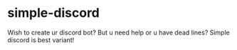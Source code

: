 # simple-discord
Wish to create ur discord bot? But u need help or u have dead lines? Simple discord is best variant!
